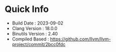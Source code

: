 # Quick Info
* Build Date : 2023-09-02
* Clang Version : 18.0.0
* Binutils Version : 2.40
* Compiled Based : https://github.com/llvm/llvm-project/commit/2bcc0fdc
